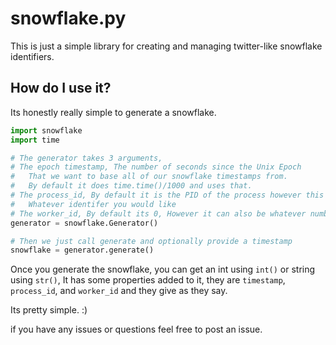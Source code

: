 # snowflake.py

This is just a simple library for creating and managing twitter-like snowflake identifiers.


## How do I use it?
Its honestly really simple to generate a snowflake.

```python
import snowflake
import time

# The generator takes 3 arguments,
# The epoch timestamp, The number of seconds since the Unix Epoch
#   That we want to base all of our snowflake timestamps from.
#   By default it does time.time()/1000 and uses that.
# The process_id, By default it is the PID of the process however this can be
#   Whatever identifer you would like
# The worker_id, By default its 0, However it can also be whatever number you decide.
generator = snowflake.Generator()

# Then we just call generate and optionally provide a timestamp
snowflake = generator.generate()
```
Once you generate the snowflake, you can get an int using `int()` or string using `str()`,
It has some properties added to it, they are `timestamp`, `process_id`, and `worker_id` and they give as they say.

Its pretty simple. :)

if you have any issues or questions feel free to post an issue.